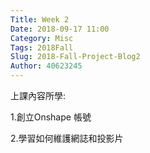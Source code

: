 ```yaml
---
Title: Week 2
Date: 2018-09-17 11:00
Category: Misc
Tags: 2018Fall
Slug: 2018-Fall-Project-Blog2
Author: 40623245
---
```


上課內容所學:

1.創立Onshape 帳號

2.學習如何維護網誌和投影片


<!-- PELICAN_END_SUMMARY -->

